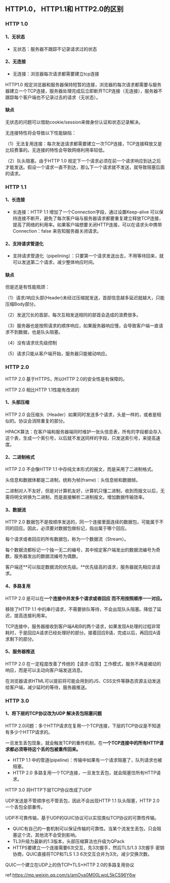 ## HTTP1.0， HTTP1.1和 HTTP2.0的区别

### HTTP 1.0

#### 1、无状态

- 无状态：服务器不跟踪不记录请求过的状态

#### 2、无连接

- 无连接：浏览器每次请求都需要建立tcp连接

HTTP1.0 规定浏览器和服务器保持短暂的连接，浏览器的每次请求都需要与服务器建立一个TCP连接，服务器处理完成后立即断开TCP连接（无连接），服务器不跟踪每个客户端也不记录过去的请求（无状态）。

#### 缺点

无状态的问题可以借助cookie/session来做身份认证和状态记录解决。

无连接特性将会导致以下性能缺陷：

（1）无法复用连接：每次发送请求都需要建立一次TCP连接，TCP连接释放又是比较费事的。无连接的特性会导致网络利用率较低。

（2）队头阻塞。由于HTTP 1.0 规定下一个请求必须在前一个请求响应到达之后才能发送。假设一个请求一直不到达，那么下一个请求就不发送，就导致阻塞后面的请求。



### HTTP 1.1

#### 1、长连接

- 长连接：HTTP 1.1 增加了一个Connection字段，通过设置Keep-alive 可以保持连接不断开，避免了每次客户端与服务器请求都要重复建立释放TCP连接，提高了网络的利用率。如果客户端想要关闭HTTP连接，可以在请求头中携带Connection：false 来告知服务器关闭请求。

#### 2、支持请求管道化

- 支持请求管道化（pipelining）：只要第一个请求发送出去，不用等待回来，就可以发送第二个请求，减少整体响应时间。



#### 缺点

但是还是有性能瓶颈：

（1）请求/响应头部(Header)未经过压缩就发送，首部信息越多延迟就越大，只能压缩Body部分。

（2）发送冗长的首部，每次互相发送相同的部首会造成的浪费很多。

（3）服务器也是按照请求的顺序响应，如果服务器响应慢，会导致客户端一直请求不到数据，也是队头阻塞。

（4）没有请求优先级控制

（5）请求只能从客户端开始，服务器只能被动响应。



### HTTP 2.0

HTTP 2.0 基于HTTPS，所以HTTP 2.0的安全性是有保障的。

HTTP 2.0 相比HTTP 1.1性能有改进的

#### 1、头部压缩

HTTP 2.0 会压缩头（Header）如果同时发送多个请求，头是一样的，或者是相似的。协议会消除重复的部分。

HPACK算法：在客户端和服务器端同时维护一张头信息表，所有的字段都会存入这个表，生成一个索引号，以后就不发送同样的字段，只发送索引号，来提高速度。

#### 2、二进制格式

HTTP 2.0 不会像HTTP 1.1 中存纯文本形式的报文，而是采用了二进制格式。

头信息和数据体都是二进制，统称为帧(frame)：头信息帧和数据帧。

二进制对人不友好，但是对计算机友好，计算机只懂二进制，收到而报文以后，无需将明文转换为二进制，而是直接解析二进制报文。增加数据传输效率。

#### 3、数据流

HTTP 2.0 数据包不是按顺序发送的，同一个连接里面连续的数据包，可能属于不同的回应。因此，必须要对数据包做标记，指出属于哪个回应。

每个请求或者回应的所有数据包，称为一个数据流（Stream）。

每个数据流都标记一个独一无二的编号，其中规定客户端发出的数据流编号为奇数，服务器发出的数据流编号为偶数。

客户端还**可以指定数据流的优先级。**优先级高的请求，服务器就先相应该请求。

#### 4、多路复用

HTTP 2.0 是可以在**一个连接中并发多个请求或者回应 而不用按照顺序一一对应。**

移除了HTTP 1.1 中的串行请求，不需要排队等待，不会出现队头阻塞。降低了延迟，提高连接利用率。

TCP连接中，服务器接收到客户端A和B的两个请求，如果发现A处理的过程非常耗时，于是回应A请求已经处理好的部分。接着回应B请，完成以后，再回应A请求剩下的部分。

#### 5、服务器推送

HTTP 2.0 在一定程度改善了传统的【请求-应答】工作模式，服务不再是被动的响应，而是可以主动向客户端发送消息。

在浏览器请求HTML可以提前将可能会用到的JS、CSS文件等静态资源主动发送给客户端，减少延时的等待，服务器推送。



### HTTP 3.0

#### 1、将下层的TCP协议改为UDP 解决丢包阻塞问题

HTTP 2.0问题：多个HTTP请求在复用一个TCP连接，下层的TCP协议是不知道有多少个HTTP请求的。

一旦发生丢包现象，就会触发TCP的重传机制，在**一个TCP连接中的所有HTTP请求都必须等待这个丢的包被重传回来。**

- HTTP 1.1 中的管道(pipeline)：传输中如果有一个请求阻塞了，队列请求也被阻塞。
- HTTP 2.0 多路复用一个TCP连接，一旦发生丢包，就会阻塞住所有HTTP请求。

HTTP 3.0 将HTTP下层TCP协议改成了UDP

UDP发送是不管顺序也不管丢包，因此不会出现HTTP 1.1 队头阻塞，HTTP 2.0 一个丢包全部重传。

UDP不可靠传输，基于UDP的QUIC协议可以实现类似TCP协议的可靠性传输。

- QUIC有自己的一套机制可以保证传输的可靠性。当某个流发生丢包，只会阻塞这个流，其他流不会受到影响。
- TL3升级为最新的1.3版本，头部压缩算法也升级为QPack
- HTTPS要建立一个连接需要6次交互，先3次握手，然后TLS/1.3 3次握手 密钥协商，QUIC直接将TCP和TLS 1.3 6次交互合并为3次。减少交换次数。

QUIC一个建立在UDP上的伪TCP+TLS+HTTP 2.0的多路复用协议



ref:https://mp.weixin.qq.com/s/amOya0M00LwpL5kCS96Y6w